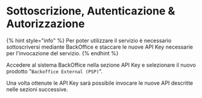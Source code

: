# Sottoscrizione, Autenticazione & Autorizzazione

{% hint style="info" %}
Per poter utilizzare il servizio è necessario sottoscriversi mediante BackOffice e staccare le nuove API Key necessarie per l'invocazione del servizio.
{% endhint %}

Accedere al sistema BackOffice nella sezione API Key e selezionare il nuovo prodotto "`Backoffice External (PSP)`".

Una volta ottenute le API Key sarà possibile invocare le nuove API descritte nelle sezioni successive.
